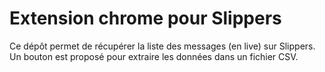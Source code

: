 # Extension chrome pour Slippers

Ce dépôt permet de récupérer la liste des messages (en live) sur Slippers.  
Un bouton est proposé pour extraire les données dans un fichier CSV.

